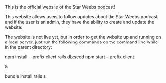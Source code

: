 This is the official website of the Star Weebs podcast! 

This website allows users to follow updates about the Star Weebs podcast, and if the user is an admin, they have the ability to create and update the website. 

The website is not live yet, but in order to get the website up and running on a local server, just run the following commands on the command line while in the parent directory:

npm install --prefix client
rails db:seed
npm start --prefix client

&

bundle install
rails s


